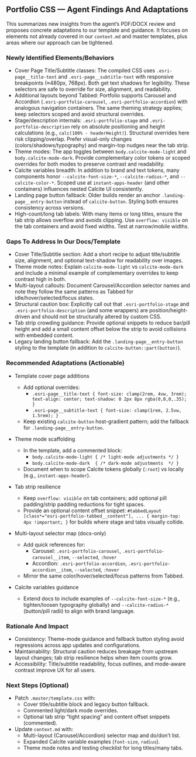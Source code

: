 ## Portfolio CSS — Agent Findings And Adaptations

This summarizes new insights from the agent’s PDF/DOCX review and proposes concrete adaptations to our template and guidance. It focuses on elements not already covered in our `context.md` and master templates, plus areas where our approach can be tightened.


### Newly Identified Elements/Behaviors

- Cover Page Title/Subtitle classes: The compiled CSS uses `.esri-page__title-text` and `.esri-page__subtitle-text` with responsive breakpoints (≈480px, 768px). Both get text shadows for legibility. These selectors are safe to override for size, alignment, and readability.
- Additional layouts beyond Tabbed: Portfolio supports Carousel and Accordion (`.esri-portfolio-carousel`, `.esri-portfolio-accordion`) with analogous navigation containers. The same theming strategy applies; keep selectors scoped and avoid structural overrides.
- Stage/description internals: `.esri-portfolio-stage` and `.esri-portfolio-description` rely on absolute positioning and height calculations (e.g., `calc(100% - headerHeight)`). Structural overrides here risk clipping/overlap. Prefer visual-only changes (colors/shadows/typography) and margin-top nudges near the tab strip.
- Theme modes: The app toggles between `body.calcite-mode-light` and `body.calcite-mode-dark`. Provide complementary color tokens or scoped overrides for both modes to preserve contrast and readability.
- Calcite variables breadth: In addition to brand and text tokens, many components honor `--calcite-font-size-*`, `--calcite-radius-*`, and `--calcite-color-*`. Scoped use at `instant-apps-header` (and other containers) influences nested Calcite UI consistently.
- Landing page button fallback: Older builds render an anchor `.landing-page__entry-button` instead of `calcite-button`. Styling both ensures consistency across versions.
- High-count/long tab labels: With many items or long titles, ensure the tab strip allows overflow and avoids clipping. Use `overflow: visible` on the tab containers and avoid fixed widths. Test at narrow/mobile widths.


### Gaps To Address In Our Docs/Template

- Cover Title/Subtitle section: Add a short recipe to adjust title/subtitle size, alignment, and optional text-shadow for readability over images.
- Theme mode notes: Explain `calcite-mode-light` vs `calcite-mode-dark` and include a minimal example of complementary overrides to keep contrast high in both.
- Multi-layout callouts: Document Carousel/Accordion selector names and note they follow the same patterns as Tabbed for idle/hover/selected/focus states.
- Structural caution box: Explicitly call out that `.esri-portfolio-stage` and `.esri-portfolio-description` (and some wrappers) are position/height-driven and should not be structurally altered by custom CSS.
- Tab strip crowding guidance: Provide optional snippets to reduce bar/pill height and add a small content offset below the strip to avoid collisions with embedded content.
- Legacy landing button fallback: Add the `.landing-page__entry-button` styling to the template (in addition to `calcite-button::part(button)`).

### Recommended Adaptations (Actionable)

- Template cover page additions
  - Add optional overrides:
    - `.esri-page__title-text { font-size: clamp(2rem, 4vw, 3rem); text-align: center; text-shadow: 0 2px 8px rgba(0,0,0,.35); }`
    - `.esri-page__subtitle-text { font-size: clamp(1rem, 2.5vw, 1.5rem); }`
  - Keep existing `calcite-button` host-gradient pattern; add the fallback for `.landing-page__entry-button`.

- Theme mode scaffolding
  - In the template, add a commented block:
    - `body.calcite-mode-light { /* light-mode adjustments */ }`
    - `body.calcite-mode-dark  { /* dark-mode adjustments  */ }`
  - Document when to scope Calcite tokens globally (`:root`) vs locally (e.g., `instant-apps-header`).

- Tab strip resilience
  - Keep `overflow: visible` on tab containers; add optional pill padding/strip padding reductions for tight spaces.
  - Provide an optional content offset snippet: `#tabbedLayout [class*="esri-portfolio-tabbed__content"], ... { margin-top: 4px !important; }` for builds where stage and tabs visually collide.

- Multi-layout selector map (docs-only)
  - Add quick references for:
    - Carousel: `.esri-portfolio-carousel`, `.esri-portfolio-carousel__item`, `--selected`, `:hover`
    - Accordion: `.esri-portfolio-accordion`, `.esri-portfolio-accordion__item`, `--selected`, `:hover`
  - Mirror the same color/hover/selected/focus patterns from Tabbed.

- Calcite variables guidance
  - Extend docs to include examples of `--calcite-font-size-*` (e.g., tighten/loosen typography globally) and `--calcite-radius-*` (button/pill radii) to align with brand language.


### Rationale And Impact

- Consistency: Theme-mode guidance and fallback button styling avoid regressions across app updates and configurations.
- Maintainability: Structural caution reduces breakage from upstream layout changes; tab strip resilience helps when item counts grow.
- Accessibility: Title/subtitle readability, focus outlines, and mode-aware contrast improve UX for all users.


### Next Steps (Optional)

- Patch `.master/template.css` with:
  - Cover title/subtitle block and legacy button fallback.
  - Commented light/dark mode overrides.
  - Optional tab strip “tight spacing” and content offset snippets (commented).
- Update `context.md` with:
  - Multi-layout (Carousel/Accordion) selector map and do/don’t list.
  - Expanded Calcite variable examples (`font-size`, `radius`).
  - Theme mode notes and testing checklist for long titles/many tabs.
